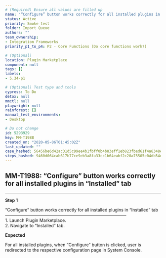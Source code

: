 ```yaml
---
# (Required) Ensure all values are filled up
name: "“Configure” button works correctly for all installed plugins in “Installed” tab"
status: Active
priority: Smoke test
folder: Import Queue
authors: ""
team_ownership: 
- Integration Frameworks
priority_p1_to_p4: P2 - Core Functions (Do core functions work?)

# (Optional)
location: Plugin Marketplace
component: null
tags: []
labels: 
- 5.34-p1

# (Optional) Test type and tools
cypress: To Do
detox: null
mmctl: null
playwright: null
rainforest: []
manual_test_environments: 
- Desktop

# Do not change
id: 5293929
key: MM-T1988
created_on: "2020-05-06T01:45:02Z"
last_updated: ""
case_hashed: 56456be6d42ac31d5c99ee4b1fbff0b4b83eff1eb823fbed61f4a8348e0aa24828c2af873e778cc02f5659f5812f66e0
steps_hashed: 9460d064cab617b77ce9eb3a8fa33cc1b64eabf2c20a75505e04db54e65b05cf1eede1a1ae1e14185f0f617542969956
---
```


<!-- (Auto-generated) Based on frontmatter's "key" and "name" -->

## MM-T1988: “Configure” button works correctly for all installed plugins in “Installed” tab

---

**Step 1**

“Configure” button works correctly for all installed plugins in “Installed” tab\
————————————————————————————\
1\. Launch Plugin Marketplace.\
2\. Navigate to “Installed” tab.

**Expected**

For all installed plugins, when “Configure” button is clicked, user is redirected to the respective configuration page in System Console.
